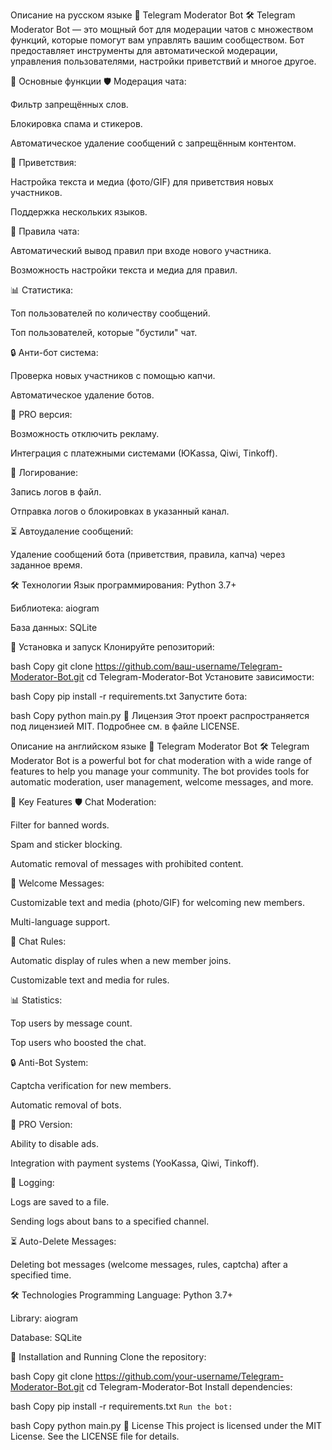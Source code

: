 Описание на русском языке
🤖 Telegram Moderator Bot 🛠️
Telegram Moderator Bot — это мощный бот для модерации чатов с множеством функций, которые помогут вам управлять вашим сообществом. Бот предоставляет инструменты для автоматической модерации, управления пользователями, настройки приветствий и многое другое.

🚀 Основные функции
🛡️ Модерация чата:

Фильтр запрещённых слов.

Блокировка спама и стикеров.

Автоматическое удаление сообщений с запрещённым контентом.

👋 Приветствия:

Настройка текста и медиа (фото/GIF) для приветствия новых участников.

Поддержка нескольких языков.

📜 Правила чата:

Автоматический вывод правил при входе нового участника.

Возможность настройки текста и медиа для правил.

📊 Статистика:

Топ пользователей по количеству сообщений.

Топ пользователей, которые "бустили" чат.

🔒 Анти-бот система:

Проверка новых участников с помощью капчи.

Автоматическое удаление ботов.

💎 PRO версия:

Возможность отключить рекламу.

Интеграция с платежными системами (ЮKassa, Qiwi, Tinkoff).

📝 Логирование:

Запись логов в файл.

Отправка логов о блокировках в указанный канал.

⏳ Автоудаление сообщений:

Удаление сообщений бота (приветствия, правила, капча) через заданное время.

🛠️ Технологии
Язык программирования: Python 3.7+

Библиотека: aiogram

База данных: SQLite

🚀 Установка и запуск
Клонируйте репозиторий:

bash
Copy
git clone https://github.com/ваш-username/Telegram-Moderator-Bot.git
cd Telegram-Moderator-Bot
Установите зависимости:

bash
Copy
pip install -r requirements.txt
Запустите бота:

bash
Copy
python main.py
📄 Лицензия
Этот проект распространяется под лицензией MIT. Подробнее см. в файле LICENSE.

Описание на английском языке
🤖 Telegram Moderator Bot 🛠️
Telegram Moderator Bot is a powerful bot for chat moderation with a wide range of features to help you manage your community. The bot provides tools for automatic moderation, user management, welcome messages, and more.

🚀 Key Features
🛡️ Chat Moderation:

Filter for banned words.

Spam and sticker blocking.

Automatic removal of messages with prohibited content.

👋 Welcome Messages:

Customizable text and media (photo/GIF) for welcoming new members.

Multi-language support.

📜 Chat Rules:

Automatic display of rules when a new member joins.

Customizable text and media for rules.

📊 Statistics:

Top users by message count.

Top users who boosted the chat.

🔒 Anti-Bot System:

Captcha verification for new members.

Automatic removal of bots.

💎 PRO Version:

Ability to disable ads.

Integration with payment systems (YooKassa, Qiwi, Tinkoff).

📝 Logging:

Logs are saved to a file.

Sending logs about bans to a specified channel.

⏳ Auto-Delete Messages:

Deleting bot messages (welcome messages, rules, captcha) after a specified time.

🛠️ Technologies
Programming Language: Python 3.7+

Library: aiogram

Database: SQLite

🚀 Installation and Running
Clone the repository:

bash
Copy
git clone https://github.com/your-username/Telegram-Moderator-Bot.git
cd Telegram-Moderator-Bot
Install dependencies:

bash
Copy
pip install -r requirements.txt
`Run the bot:`

bash
Copy
python main.py
📄 License
This project is licensed under the MIT License. See the LICENSE file for details.
 
 
